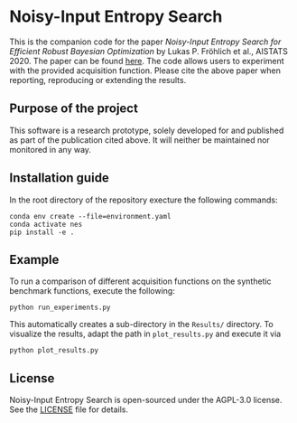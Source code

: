 # Noisy-Input Entropy Search

This is the companion code for the paper *Noisy-Input Entropy Search for Efficient Robust Bayesian Optimization* by Lukas P. Fröhlich et al., AISTATS 2020. The paper can be found [here](https://arxiv.org/abs/2002.02820). The code allows users to experiment with the provided acquisition function. Please cite the above paper when reporting, reproducing or extending the results.

## Purpose of the project

This software is a research prototype, solely developed for and published as part of the publication cited above. It will neither be maintained nor monitored in any way.

## Installation guide

In the root directory of the repository execture the following commands:

```shell
conda env create --file=environment.yaml
conda activate nes
pip install -e .
```

## Example

To run a comparison of different acquisition functions on the synthetic benchmark functions, execute the following:

```shell
python run_experiments.py
```

This automatically creates a sub-directory in the `Results/` directory. To visualize the results, adapt the path in `plot_results.py` and execute it via

```shell
python plot_results.py
```

## License

Noisy-Input Entropy Search is open-sourced under the AGPL-3.0 license. See the [LICENSE](LICENSE.md) file for details.

